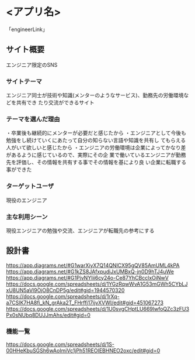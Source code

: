 # <アプリ名>
「engineerLink」

## サイト概要
エンジニア限定のSNS

### サイトテーマ
エンジニア同士が技術や知識(メンターのようなサービス)、勤務先の労働環境などを共有でき
たり交流ができるサイト


### テーマを選んだ理由
・卒業後も継続的にメンターが必要だと感じたから
・エンジニアとして今後も勉強をし続けていくにあたって自分の知らない言語や知識を共有し
てもらえる人がいて欲しいと感じたから
・エンジニアの労働環境は企業によってかなり差があるように感じているので、実際にその企
業で働いているエンジニアが勤務先を評価し、その情報を共有する事でその情報を基により良
い企業に転職する事ができた

### ターゲットユーザ
現役のエンジニア

### 主な利用シーン
現役エンジニアの勉強や交流、エンジニアが転職先の参考にする

## 設計書
https://app.diagrams.net/#G1warXiyX7Q14QNlCX95gQV85AmUML4kPA
https://app.diagrams.net/#G1kZS8JAfxpudiJxUMBxQ-jn0D9hTJ4uWe
https://app.diagrams.net/#G1PjvNYIii6cy24o-Ce87YhCBcclxOiNwV
https://docs.google.com/spreadsheets/d/1YGzRqwWvA1G53mGWh5CYbLJxU8UN5aVl9OjO8CnDP5g/edit#gid=1944570320
https://docs.google.com/spreadsheets/d/1rXq-a7CSlK7HA8fi_kN_grAka2T_FHrffj17ijvXVWI/edit#gid=451067273
https://docs.google.com/spreadsheets/d/1U0svgCHptLU669lwfoQZc3zFU3Px0sNUbq8DUJJmAhs/edit#gid=0

### 機能一覧
https://docs.google.com/spreadsheets/d/1S-00HHeKbuSGSh6wAoImiVc1jPh51REOIEBHNEO2oxc/edit#gid=0
